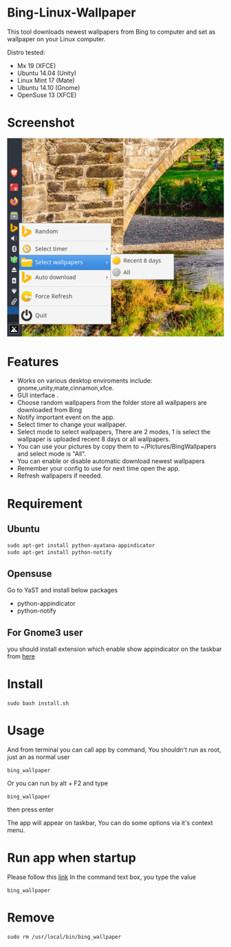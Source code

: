 Bing-Linux-Wallpaper
====================

This tool downloads newest wallpapers from Bing to computer and set as wallpaper on your Linux computer.

Distro tested:
- Mx 19 (XFCE)
- Ubuntu 14.04 (Unity)
- Linux Mint 17 (Mate)
- Ubuntu 14.10 (Gnome)
- OpenSuse 13 (XFCE)



# Screenshot
![Screen shot](https://raw.githubusercontent.com/bachvtuan/Bing-Linux-Wallpaper/master/screenshot.png)


# Features
- Works on various desktop enviroments include: gnome,unity,mate,cinnamon,xfce.
- GUI interface .
- Choose random wallpapers from the folder store all wallpapers are downloaded from Bing
- Notify important event on the app.
- Select timer to change your wallpaper.
- Select mode to select wallpapers, There are 2 modes, 1 is select the wallpaper is uploaded recent 8 days or all wallpapers.
- You can use your pictures by copy them to ~/Pictures/BingWallpapers and select mode is "All".
- You can enable or disable automatic download newest wallpapers
- Remember your config to use for next time open the app.
- Refresh wallpapers if needed.

# Requirement

## Ubuntu
```
sudo apt-get install python-ayatana-appindicator
sudo apt-get install python-notify
```

## Opensuse

Go to YaST and install below packages

- python-appindicator
- python-notify

## For Gnome3 user
you should install extension which enable show appindicator on the taskbar from [here](https://extensions.gnome.org/extension/615/appindicator-support/)


# Install 

```
sudo bash install.sh
```

# Usage
And from terminal you can call app by command, You shouldn't run as root, just an as normal user

```
bing_wallpaper
```

Or you can run by alt + F2 and type 
```
bing_wallpaper

```
then press enter

The app will appear on taskbar, You can do some options via it's context menu.

# Run app when startup
Please follow this [link](http://www.howtogeek.com/189995/how-to-manage-startup-applications-in-ubuntu-14.04/)
In the command text box, you type the value

```
bing_wallpaper
```


# Remove

```
sudo rm /usr/local/bin/bing_wallpaper
```
